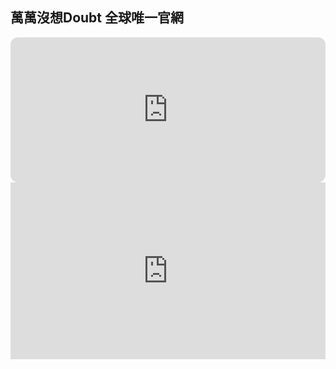 ## 萬萬沒想Doubt 全球唯一官網
<iframe style="border-radius:12px" src="https://open.spotify.com/embed/episode/23vQVEB26f5uLmkblMQ3z5?utm_source=generator" width="100%" height="232" frameBorder="0" allowfullscreen="" allow="autoplay; clipboard-write; encrypted-media; fullscreen; picture-in-picture"></iframe>
<style>.embed-container { position: relative; padding-bottom: 56.25%; height: 0; overflow: hidden; max-width: 100%; } .embed-container iframe, .embed-container object, .embed-container embed { position: absolute; top: 0; left: 0; width: 100%; height: 100%; }</style><div class='embed-container'><iframe src='https://www.youtube.com/embed/eGtNbDHVzG4' frameborder='0' allowfullscreen></iframe></div>


